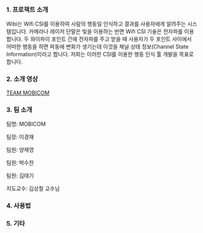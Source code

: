 ### 1. 프로잭트 소개

Wibi는 Wifi CSI를 이용하여 사람의 행동일 인식하고 결과를 사용자에게 알려주는 시스템입니다. 카메라나 레이저 단말은 빛을 이용하는 반면 Wifi CSI 기술은 전자파를 이용합니다. 두 와이파이 포인트 간에 전자파를 주고 받을 때 사용자가 두 포인트 사이에서 어떠한 행동을 하면 파동에 변화가 생기는데 이것을 채널 상태 정보(Channel State Information)이라고 합니다. 저희는 이러한 CSI를 이용한 행동 인식 툴 개발을 목표로 합니다.

### 2. 소개 영상

[TEAM MOBICOM](https://www.youtube.com/embed/gVn6uMP54cw)

### 3. 팀 소개

팀명: MOBICOM

팀장: 이경재

팀원: 양재영

팀원: 박수찬

팀원: 김태기

지도교수: 김상철 교수님

### 4. 사용법


### 5. 기타


